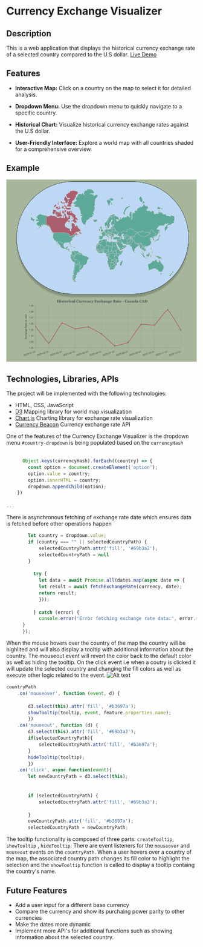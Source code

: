 # Currency Exchange Visualizer


## Description
This is a web application that displays the historical currency exchange rate of a selected country compared to the U.S dollar.
[Live Demo](https://erklee.github.io/Currency_World/)

## Features

- **Interactive Map:** Click on a country on the map to select it for detailed analysis.

- **Dropdown Menu:** Use the dropdown menu to quickly navigate to a specific country.

- **Historical Chart:** Visualize historical currency exchange rates against the U.S dollar.

- **User-Friendly Interface:** Explore a world map with all countries shaded for a comprehensive overview.



## Example 
![Alt text](./assets/images/js_img.png)

## Technologies, Libraries, APIs
The project will be implemented with the following technologies:

- HTML, CSS, JavaScript
- [D3](https://d3js.org/) Mapping library for world map visualization 
- [Chart.js](https://www.chartjs.org/) Charting library for exchange rate visualization
- [Currency Beacon](https://currencybeacon.com/)
Currency exchange rate API 


One of the features of the Currency Exchange Visualizer is the dropdown menu `#country-dropdown` is being populated based on the `currencyHash`
```javascript
  
      Object.keys(currencyHash).forEach((country) => {
        const option = document.createElement('option');
        option.value = country;
        option.innerHTML = country;
        dropdown.appendChild(option);
    })
  
...
  ```

There is asynchronous fetching of exchange rate date which ensures data is fetched before other operations happen

```javascript  dropdown.addEventListener('change', async function(){
        let country = dropdown.value;
        if (country === "" || selectedCountryPath) {
            selectedCountryPath.attr('fill', '#69b3a2');
            selectedCountryPath = null
        }

          try {
            let data = await Promise.all(dates.map(async date => {
            let result = await fetchExchangeRate(currency, date);
            return result;
            }));
            
          } catch (error) {
            console.error("Error fetching exchange rate data:", error.message);
      }
      });
```

When the mouse hovers over the country of the map the country will be highlited and will also display a tooltip with additional information about the country. The mouseout event will revert the color back to the default color as well as hiding the tooltip. On the click event i.e when a coutry is clicked it will update the selected country and changing the fill colors as well as execute other logic related to the event.
![Alt text](./assets/images/fsp.gif)
```javascript
countryPath
    .on('mouseover', function (event, d) {

        d3.select(this).attr('fill', '#b3697a');
        showTooltip(tooltip, event, feature.properties.name);
        })
    .on('mouseout', function (d) {
        d3.select(this).attr('fill', '#69b3a2');
        if(selectedCountryPath){
            selectedCountryPath.attr('fill', '#b3697a');
        }
        hideTooltip(tooltip);
        })
    .on('click', async function(event){
        let newCountryPath = d3.select(this);
    

        if (selectedCountryPath) {
            selectedCountryPath.attr('fill', '#69b3a2');

        }
        newCountryPath.attr('fill', '#b3697a');
        selectedCountryPath = newCountryPath;

```

The tooltip functionality is composed of three parts: `createTooltip`, `showTooltip` , `hideTooltip`. There are event listeners for the `mouseover` and `mouseout` events on the `countryPath`. When a user hovers over a country of the map, the associated country path changes its fill color to highlight the selection and the `showTooltip` function is called to display a tooltip containg the country's name. 


## Future Features
- Add a user input for a different base currency
- Compare the currency and show its purchaing power parity to other currencies
- Make the dates more dynamic
- Implement more API's for additional functions such as showing information about the selected country.